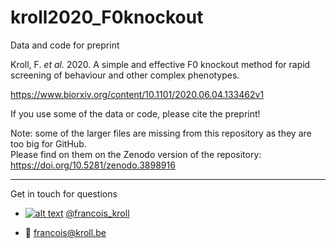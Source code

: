 # kroll2020_F0knockout

Data and code for preprint

Kroll, F. _et al._ 2020. A simple and effective F0 knockout method for rapid screening of behaviour and other complex phenotypes.

https://www.biorxiv.org/content/10.1101/2020.06.04.133462v1

If you use some of the data or code, please cite the preprint!

Note: some of the larger files are missing from this repository as they are too big for GitHub. <br />
Please find on them on the Zenodo version of the repository: https://doi.org/10.5281/zenodo.3898916

___

Get in touch for questions

  * [![alt text][1.2]][1] [@francois_kroll](https://twitter.com/francois_kroll)

  * :email: francois@kroll.be

<!-- icons with padding -->
[1.1]: http://i.imgur.com/tXSoThF.png (twitter icon with padding)

<!-- icons without padding -->
[1.2]: http://i.imgur.com/wWzX9uB.png (twitter icon without padding)

<!-- links to your social media accounts -->
[1]: https://twitter.com/francois_kroll
